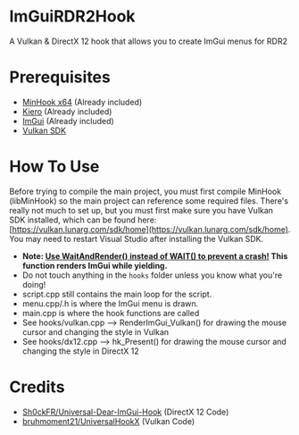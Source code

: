 # ImGuiRDR2Hook
 A Vulkan & DirectX 12 hook that allows you to create ImGui menus for RDR2
 
# Prerequisites
- [MinHook x64](https://github.com/TsudaKageyu/minhook) (Already included)
- [Kiero](https://github.com/Rebzzel/kiero) (Already included)
- [ImGui](https://github.com/ocornut/imgui) (Already included)
- [Vulkan SDK](https://vulkan.lunarg.com/sdk/home)

# How To Use
Before trying to compile the main project, you must first compile MinHook (libMinHook) so the main project can reference some required files.
There's really not much to set up, but you must first make sure you have Vulkan SDK installed, which can be found here: [https://vulkan.lunarg.com/sdk/home](https://vulkan.lunarg.com/sdk/home). You may need to restart Visual Studio after installing the Vulkan SDK.

- **Note: <u>Use WaitAndRender() instead of WAIT() to prevent a crash!</u> This function renders ImGui while yielding.**
- Do not touch anything in the `hooks` folder unless you know what you're doing!
- script.cpp still contains the main loop for the script.
- menu.cpp/.h is where the ImGui menu is drawn.
- main.cpp is where the hook functions are called
- See hooks/vulkan.cpp --> RenderImGui_Vulkan() for drawing the mouse cursor and changing the style in Vulkan
- See hooks/dx12.cpp --> hk_Present() for drawing the mouse cursor and changing the style in DirectX 12
 
# Credits
- [Sh0ckFR/Universal-Dear-ImGui-Hook](https://github.com/Sh0ckFR/Universal-Dear-ImGui-Hook) (DirectX 12 Code)
- [bruhmoment21/UniversalHookX](https://github.com/bruhmoment21/UniversalHookX) (Vulkan Code)
